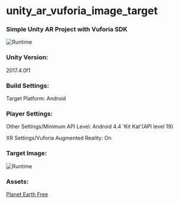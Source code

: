 # unity_ar_vuforia_image_target

### Simple Unity AR Project with Vuforia SDK

![Runtime](https://i.imgur.com/Dfgqd5t.png)

### Unity Version:

2017.4.0f1

### Build Settings:

Target Platform: Android

### Player Settings:

Other Settings/Minimum API Level: Android 4.4 'Kit Kat'(API level 19)

XR Settings/Vuforia Augmented Reality: On

### Target Image:

![Runtime](https://i.imgur.com/p3P16VJ.jpg)

### Assets:

[Planet Earth Free](https://assetstore.unity.com/packages/3d/environments/sci-fi/planet-earth-free-23399)

